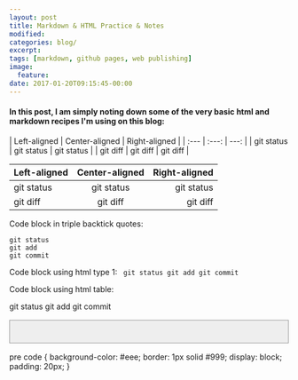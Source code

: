 ```yaml
---
layout: post
title: Markdown & HTML Practice & Notes
modified:
categories: blog/
excerpt:
tags: [markdown, github pages, web publishing]
image:
  feature:
date: 2017-01-20T09:15:45-00:00
---
```


#### In this post, I am simply noting down some of the very basic html and markdown recipes I'm using on this blog:

\| Left-aligned | Center-aligned | Right-aligned |
\| :---         |     :---:      |          ---: |
\| git status   | git status     | git status    |
\| git diff     | git diff       | git diff      |


| Left-aligned | Center-aligned | Right-aligned |
| :---         |     :---:      |          ---: |
| git status   | git status     | git status    |
| git diff     | git diff       | git diff      |


Code block in triple backtick quotes:
```
git status
git add
git commit
```
<style>
  .mytable 
  {
  background-color: #eee;
  border: 1px solid #999;
  display: block;
  padding: 20px;
  }
</style>

Code block using html type 1:
<code>
git status
git add
git commit
</code>

Code block using html table:
<table class="mytable">
git status
git add
git commit
</table>

pre code {
  background-color: #eee;
  border: 1px solid #999;
  display: block;
  padding: 20px;
}